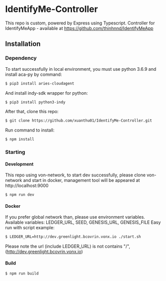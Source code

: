 # IdentifyMe-Controller
This repo is custom, powered by Express using Typescript.
Controller for IdentifyMeApp - available at https://github.com/thinhnnd/IdentifyMeApp
## Installation
### Dependency
To start successfully in local environment, you must use python 3.6.9 and install aca-py by command:
```bash
$ pip3 install aries-cloudagent
```
And install indy-sdk wrapper for python:
```bash
$ pip3 install python3-indy
```
After that, clone this repo: 
```bash
$ git clone https://github.com/xuanthu01/IdentifyMe-Controller.git
```
Run command to install:
```bash
$ npm install
```
### Starting
#### Development
This repo using von-network, to start dev successfully, please clone von-network and start in docker, management tool will be appeared at http://localhost:9000
```bash
$ npm run dev
```
#### Docker
If you prefer global network than, please use environment variables.
Available variables: LEDGER_URL, SEED, GENESIS_URL, GENESIS_FILE
Easy run with script example:
```bash
$ LEDGER_URL=http://dev.greenlight.bcovrin.vonx.io ./start.sh
```
Please note the url (include LEDGER_URL) is not contains "/", (http://dev.greenlight.bcovrin.vonx.io)
#### Build
```bash
$ npm run build
```
